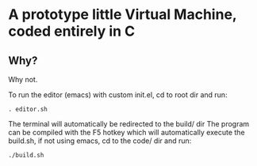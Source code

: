 # A prototype little Virtual Machine, coded entirely in C

## Why?
Why not.

To run the editor (emacs) with custom init.el, cd to root dir
and run:
```
. editor.sh
```

The terminal will automatically be redirected to the build/ dir
The program can be compiled with the F5 hotkey which will automatically
execute the build.sh, if not using emacs, cd to the code/ dir and
run:

```
./build.sh
```